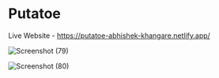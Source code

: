# Putatoe

Live Website - https://putatoe-abhishek-khangare.netlify.app/

![Screenshot (79)](https://github.com/AbhishekKhangare21/Putatoe/assets/113746515/b88780c1-6a1a-4602-a814-ffe9b17a8d11)

![Screenshot (80)](https://github.com/AbhishekKhangare21/Putatoe/assets/113746515/1b4ce982-ec86-4cd0-b1df-ed0542e0613b)
